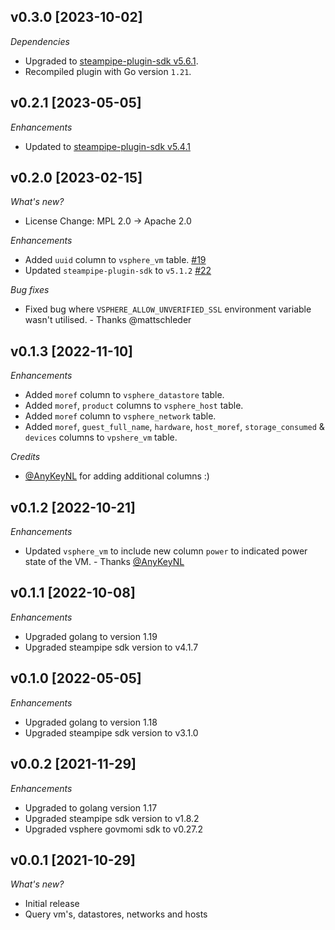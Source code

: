 ## v0.3.0 [2023-10-02]

_Dependencies_

- Upgraded to [steampipe-plugin-sdk v5.6.1](https://github.com/turbot/steampipe-plugin-sdk/blob/main/CHANGELOG.md#v561-2023-09-29).
- Recompiled plugin with Go version `1.21`.

## v0.2.1 [2023-05-05]

_Enhancements_

- Updated to [steampipe-plugin-sdk v5.4.1](https://github.com/turbot/steampipe-plugin-sdk/blob/main/CHANGELOG.md#v541-2023-05-05)

## v0.2.0 [2023-02-15]

_What's new?_

- License Change: MPL 2.0 -> Apache 2.0

_Enhancements_

- Added `uuid` column to `vsphere_vm` table. [#19](https://github.com/theapsgroup/steampipe-plugin-vsphere/issues/19)
- Updated `steampipe-plugin-sdk` to `v5.1.2` [#22](https://github.com/theapsgroup/steampipe-plugin-vsphere/issues/22)

_Bug fixes_

- Fixed bug where `VSPHERE_ALLOW_UNVERIFIED_SSL` environment variable wasn't utilised. - Thanks @mattschleder

## v0.1.3 [2022-11-10]

_Enhancements_
- Added `moref` column to `vsphere_datastore` table.
- Added `moref`, `product` columns to `vsphere_host` table.
- Added `moref` column to `vsphere_network` table.
- Added `moref`, `guest_full_name`, `hardware`, `host_moref`, `storage_consumed` & `devices` columns to `vpshere_vm` table.

_Credits_
- [@AnyKeyNL](https://github.com/AnykeyNL) for adding additional columns :)

## v0.1.2 [2022-10-21]

_Enhancements_
- Updated `vsphere_vm` to include new column `power` to indicated power state of the VM. - Thanks [@AnyKeyNL](https://github.com/AnykeyNL) 

## v0.1.1 [2022-10-08]

_Enhancements_
- Upgraded golang to version 1.19
- Upgraded steampipe sdk version to v4.1.7

## v0.1.0 [2022-05-05]

_Enhancements_
- Upgraded golang to version 1.18
- Upgraded steampipe sdk version to v3.1.0

## v0.0.2 [2021-11-29]

_Enhancements_
- Upgraded to golang version 1.17
- Upgraded steampipe sdk version to v1.8.2
- Upgraded vsphere govmomi sdk to v0.27.2

## v0.0.1 [2021-10-29]

_What's new?_

- Initial release
- Query vm's, datastores, networks and hosts
